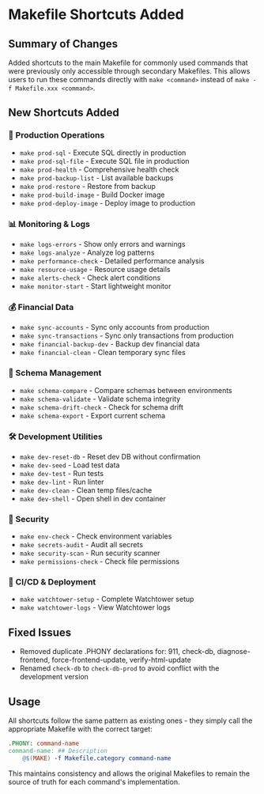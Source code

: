 # Makefile Shortcuts Added

## Summary of Changes

Added shortcuts to the main Makefile for commonly used commands that were previously only accessible through secondary Makefiles. This allows users to run these commands directly with `make <command>` instead of `make -f Makefile.xxx <command>`.

## New Shortcuts Added

### 🚀 Production Operations
- `make prod-sql` - Execute SQL directly in production
- `make prod-sql-file` - Execute SQL file in production  
- `make prod-health` - Comprehensive health check
- `make prod-backup-list` - List available backups
- `make prod-restore` - Restore from backup
- `make prod-build-image` - Build Docker image
- `make prod-deploy-image` - Deploy image to production

### 📊 Monitoring & Logs
- `make logs-errors` - Show only errors and warnings
- `make logs-analyze` - Analyze log patterns
- `make performance-check` - Detailed performance analysis
- `make resource-usage` - Resource usage details
- `make alerts-check` - Check alert conditions
- `make monitor-start` - Start lightweight monitor

### 💰 Financial Data
- `make sync-accounts` - Sync only accounts from production
- `make sync-transactions` - Sync only transactions from production
- `make financial-backup-dev` - Backup dev financial data
- `make financial-clean` - Clean temporary sync files

### 🔄 Schema Management
- `make schema-compare` - Compare schemas between environments
- `make schema-validate` - Validate schema integrity
- `make schema-drift-check` - Check for schema drift
- `make schema-export` - Export current schema

### 🛠️ Development Utilities
- `make dev-reset-db` - Reset dev DB without confirmation
- `make dev-seed` - Load test data
- `make dev-test` - Run tests
- `make dev-lint` - Run linter
- `make dev-clean` - Clean temp files/cache
- `make dev-shell` - Open shell in dev container

### 🔐 Security
- `make env-check` - Check environment variables
- `make secrets-audit` - Audit all secrets
- `make security-scan` - Run security scanner
- `make permissions-check` - Check file permissions

### 🤖 CI/CD & Deployment
- `make watchtower-setup` - Complete Watchtower setup
- `make watchtower-logs` - View Watchtower logs

## Fixed Issues
- Removed duplicate .PHONY declarations for: 911, check-db, diagnose-frontend, force-frontend-update, verify-html-update
- Renamed `check-db` to `check-db-prod` to avoid conflict with the development version

## Usage
All shortcuts follow the same pattern as existing ones - they simply call the appropriate Makefile with the correct target:

```makefile
.PHONY: command-name
command-name: ## Description
	@$(MAKE) -f Makefile.category command-name
```

This maintains consistency and allows the original Makefiles to remain the source of truth for each command's implementation.